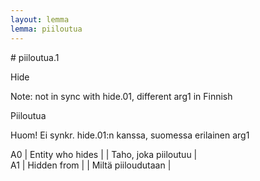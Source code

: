 ```yaml
---
layout: lemma
lemma: piiloutua
---
```


<div class="sense">
# <span class="sensename">piiloutua.1</span>

<span class="description">Hide</span>

Note: not in sync with hide.01, different arg1 in Finnish

<span class="description">Piiloutua</span>

Huom! Ei synkr. hide.01:n kanssa, suomessa erilainen arg1

A0 | Entity who hides |   | Taho, joka piiloutuu |  
A1 | Hidden from |   | Miltä piiloudutaan |  

</div>

